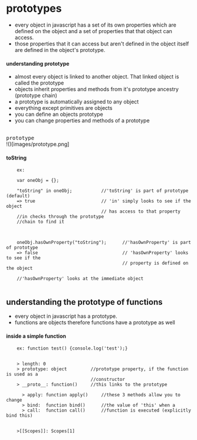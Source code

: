# prototypes

- every object in javascript has a set of its own properties which are defined on the
  object and a set of properties that that object can access.
- those properties that it can access but aren't defined in the object itself are
  defined in the object's prototype.

#### understanding prototype

- almost every object is linked to another object. That linked object is called the 
  prototype
- objects inherit properties and methods from it's prototype ancestry (prototype chain)
- a prototype is automatically assigned to any object
- everything except primitives are objects
- you can define an objects prototype
- you can change properties and methods of a prototype
<br/>
  <kbd>prototype</kbd><br/>  
 !()[images/prototype.png]

<br/>



#### toString

```
    ex:

    var oneObj = {};

    "toString" in oneObj;           //'toString' is part of prototype (default)
    => true                         // 'in' simply looks to see if the object
                                    // has access to that property
    //in checks through the prototype
    //chain to find it                                



    oneObj.hasOwnProperty("toString");      //'hasOwnProperty' is part of prototype
    => false                                // 'hasOwnProperty' looks to see if the
                                            // property is defined on the object    

    //'hasOwnProperty' looks at the immediate object                                           


```



## understanding the prototype of functions

- every object in javascript has a prototype.
- functions are objects therefore functions have a prototype as well


#### inside a simple function

```
    ex: function test() {console.log('test');}


    > length: 0
    > prototype: object         //prototype property, if the function is used as a
                                //constructor
    > __proto__: function()     //this links to the prototype

      > apply: function apply()     //these 3 methods allow you to change
      > bind:  function bind()      //the value of 'this' when a
      > call:  function call()      //function is executed (explicitly bind this)


    >[[Scopes]]: Scopes[1]

```
























































